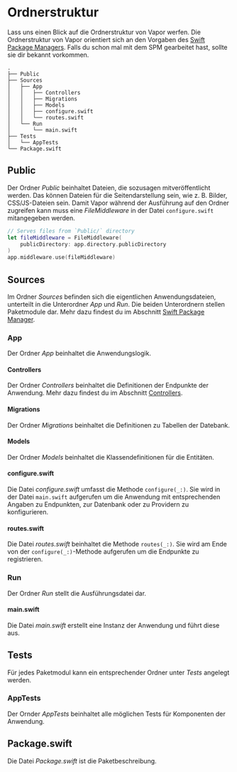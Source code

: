 # Ordnerstruktur

Lass uns einen Blick auf die Ordnerstruktur von Vapor werfen. Die Ordnerstruktur von Vapor orientiert sich an den Vorgaben des [Swift Package Managers](spm.md). Falls du schon mal mit dem SPM gearbeitet hast, sollte sie dir bekannt vorkommen.

```
.
├── Public
├── Sources
│   ├── App
│   │   ├── Controllers
│   │   ├── Migrations
│   │   ├── Models
│   │   ├── configure.swift
│   │   └── routes.swift
│   └── Run
│       └── main.swift
├── Tests
│   └── AppTests
└── Package.swift
```

## Public

Der Ordner _Public_ beinhaltet Dateien, die sozusagen mitveröffentlicht werden. Das können Dateien für die Seitendarstellung sein, wie z. B. Bilder, CSS/JS-Dateien sein. Damit Vapor während der Ausführung auf den Ordner zugreifen kann muss eine _FileMiddleware_ in der Datei `configure.swift` mitangegeben werden.

```swift
// Serves files from `Public/` directory
let fileMiddleware = FileMiddleware(
    publicDirectory: app.directory.publicDirectory
)
app.middleware.use(fileMiddleware)
```

## Sources

Im Ordner _Sources_ befinden sich die eigentlichen Anwendungsdateien, unterteilt in die Unterordner _App_ und _Run_. Die beiden Unterordnern stellen Paketmodule dar. Mehr dazu findest du im Abschnitt [Swift Package Manager](spm.md).

### App

Der Ordner _App_ beinhaltet die Anwendungslogik.

#### Controllers

Der Ordner _Controllers_ beinhaltet die Definitionen der Endpunkte der Anwendung. Mehr dazu findest du im Abschnitt [Controllers](controllers.md).

#### Migrations

Der Ordner _Migrations_ beinhaltet die Definitionen zu Tabellen der Datebank.

#### Models

Der Ordner _Models_ beinhaltet die Klassendefinitionen für die Entitäten.

#### configure.swift

Die Datei _configure.swift_ umfasst die Methode `configure(_:)`. Sie wird in der Datei `main.swift` aufgerufen um die Anwendung mit entsprechenden Angaben zu Endpunkten, zur Datenbank oder zu Providern zu konfigurieren.

#### routes.swift

Die Datei _routes.swift_ beinhaltet die Methode `routes(_:)`. Sie wird am Ende von der `configure(_:)`-Methode aufgerufen um die Endpunkte zu registrieren. 

### Run

Der Ordner _Run_ stellt die Ausführungsdatei dar.

#### main.swift

Die Datei _main.swift_ erstellt eine Instanz der Anwendung und führt diese aus.

## Tests

Für jedes Paketmodul kann ein entsprechender Ordner unter _Tests_ angelegt werden.

### AppTests

Der Ornder _AppTests_ beinhaltet alle möglichen Tests für Komponenten der Anwendung.

## Package.swift

Die Datei _Package.swift_ ist die Paketbeschreibung.
